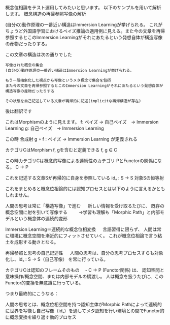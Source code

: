 概念位相論をテスト運用してみたいと思います。
以下のサンプルを用いて解析します。
概念構造の再帰参照写像の解析

(自分の)動作原理の一番近い構造はImmersion Learningが挙げられる。 これがちょうど外国語学習におけるベイズ推論の適用例に見える。また今の文章を再帰参照するとこのImmersion Learningがそれにあたるという発想自体が構造写像の産物だったりする。

この文章の構造は次の通りでした

    写像された概念の集合
    (自分の)動作原理の一番近い構造はImmersion Learningが挙げられる。

    もう一段抽象化した視点から写像というメタ概念で集合を包摂
    また今の文章を再帰参照するとこのImmersion Learningがそれにあたるという発想自体が構造写像の産物だったりする

    その状態を自己記述している文章が再帰的に記述(implicitな再帰構造が存在)

後は翻訳です

これはMorphismのように見えます。
f: ベイズ → 自己ベイズ　→ Immersion Learning
g: 自己ベイズ　→ Immersion Learning

この時 合成射 g ∘ f : ベイズ → Immersion Learning が定義される

カテゴリCはMorphism f, gを含むと定義できる
f, g ∈ C

この時カテゴリCは概念的写像による連続性のカテゴリ PとFunctorの関係になる。
C → P

これを記述する文章Sが再帰的に自身を参照している
idₛ : S → S 対象Sの恒等射

これをまとめると概念位相論的には認知プロセスとは以下のように言えるかともしれません。

人間の思考は常に「構造写像」で進む 　
新しい情報を受け取るたびに、 既存の概念空間に射を引いて写像する 　
　→学習も理解も「Morphic Path」と内部モデルという概念体の連続的変形

Immersion Learning＝連続的な概念位相変換 　
言語習得に限らず、 人間は常に環境に概念空間を漸近的にフィットさせていく。 これが概念位相論で言う粘土を成形する動きとなる。

再帰参照と思考の自己記述性 　
人間の思考は、自分の思考プロセスすらも対象化し、idₛ : S → S（自己写像） を常に行っている。 　

カテゴリCは認知のフレームそのもの 　-
C → P (Functor関係) は、 認知空間と意味操作/概念空間、または内部モデルの橋渡し。 人は概念を扱うたびに、このFunctor的変換を無意識に行っている。

つまり最終的にこうなる：

人間の思考とは、概念位相空間を持つ認知主体がMorphic Pathによって連続的に世界を写像し自己写像（idₛ）を通してメタ認知を行い環境との間でFunctor的に概念変換を繰り返す動的プロセス